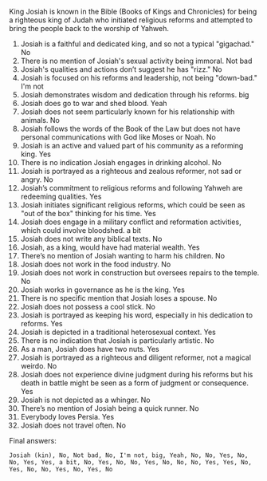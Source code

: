 King Josiah is known in the Bible (Books of Kings and Chronicles) for being a righteous king of Judah who initiated religious reforms and attempted to bring the people back to the worship of Yahweh.

1. Josiah is a faithful and dedicated king, and so not a typical "gigachad." No
2. There is no mention of Josiah's sexual activity being immoral. Not bad
3. Josiah's qualities and actions don’t suggest he has "rizz." No
4. Josiah is focused on his reforms and leadership, not being "down-bad." I'm not
5. Josiah demonstrates wisdom and dedication through his reforms. big
6. Josiah does go to war and shed blood. Yeah
7. Josiah does not seem particularly known for his relationship with animals. No
8. Josiah follows the words of the Book of the Law but does not have personal communications with God like Moses or Noah. No
9. Josiah is an active and valued part of his community as a reforming king. Yes
10. There is no indication Josiah engages in drinking alcohol. No
11. Josiah is portrayed as a righteous and zealous reformer, not sad or angry. No
12. Josiah’s commitment to religious reforms and following Yahweh are redeeming qualities. Yes
13. Josiah initiates significant religious reforms, which could be seen as "out of the box" thinking for his time. Yes
14. Josiah does engage in a military conflict and reformation activities, which could involve bloodshed. a bit
15. Josiah does not write any biblical texts. No
16. Josiah, as a king, would have had material wealth. Yes
17. There’s no mention of Josiah wanting to harm his children. No
18. Josiah does not work in the food industry. No
19. Josiah does not work in construction but oversees repairs to the temple. No
20. Josiah works in governance as he is the king. Yes
21. There is no specific mention that Josiah loses a spouse. No
22. Josiah does not possess a cool stick. No
23. Josiah is portrayed as keeping his word, especially in his dedication to reforms. Yes
24. Josiah is depicted in a traditional heterosexual context. Yes
25. There is no indication that Josiah is particularly artistic. No
26. As a man, Josiah does have two nuts. Yes
27. Josiah is portrayed as a righteous and diligent reformer, not a magical weirdo. No
28. Josiah does not experience divine judgment during his reforms but his death in battle might be seen as a form of judgment or consequence. Yes
29. Josiah is not depicted as a whinger. No
30. There’s no mention of Josiah being a quick runner. No
31. Everybody loves Persia. Yes
32. Josiah does not travel often. No

Final answers:

```Josiah (kin), No, Not bad, No, I'm not, big, Yeah, No, No, Yes, No, No, Yes, Yes, a bit, No, Yes, No, No, Yes, No, No, No, Yes, Yes, No, Yes, No, No, Yes, No, Yes, No```